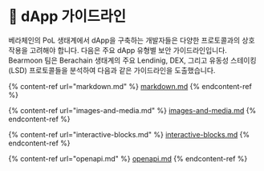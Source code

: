 # 💸 dApp 가이드라인

베라체인의 PoL 생태계에서 dApp을 구축하는 개발자들은 다양한 프로토콜과의 상호작용을 고려해야 합니다. 다음은 주요 dApp 유형별 보안 가이드라인입니다.\
Bearmoon 팀은 Berachain 생태계의 주요 Lendinig, DEX, 그리고 유동성 스테이킹(LSD) 프로토콜들을 분석하여 다음과 같은 가이드라인을 도출했습니다.

{% content-ref url="markdown.md" %}
[markdown.md](markdown.md)
{% endcontent-ref %}

{% content-ref url="images-and-media.md" %}
[images-and-media.md](images-and-media.md)
{% endcontent-ref %}

{% content-ref url="interactive-blocks.md" %}
[interactive-blocks.md](interactive-blocks.md)
{% endcontent-ref %}

{% content-ref url="openapi.md" %}
[openapi.md](openapi.md)
{% endcontent-ref %}
